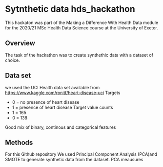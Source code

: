 # Sytnthetic data hds_hackathon
This hackaton was part of the Making a Difference With Health Data module for the  2020/21 MSc Health Data Science course at the University of Exeter.

## Overview
The task of the hackathon was to create synthethic data with a dataset of choice. 

## Data set
we used the UCI Health data set available from https://www.kaggle.com/ronitf/heart-disease-uci
Targets
  - 0 = no presence of heart disease
  - 1 = presence of heart disease
Target value counts
  - 1 = 165
  - 0 = 138

Good mix of binary, continous and categorical features

## Methods

For this Github repository We used Principal Component Analysis (PCA)and SMOTE to generate synthetic data from the dataset. PCA meausures 
